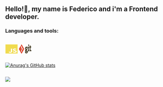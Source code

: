## Hello!👋, my name is Federico and i'm a Frontend developer.
### 

### Languages and tools:
<div style="display: inline_block"><br>
  <img align="center" alt="Rafa-Js" height="30" width="40" src="https://raw.githubusercontent.com/devicons/devicon/master/icons/javascript/javascript-plain.svg">

  <img align="center" alt="Git" height="30" width="40" src="./icons/git.svg">
</div>

##
[![Anurag's GitHub stats](https://github-readme-stats.vercel.app/api?username=FedeMaldonado&show_icons=true&theme=transparent)](https://github.com/anuraghazra/github-readme-stats)

##
<div> 
  <a href="https://www.linkedin.com/in/federico-maldonado-213107225/" target="_blank"><img src="https://img.shields.io/badge/-LinkedIn-%230077B5?style=for-the-badge&logo=linkedin&logoColor=white" target="_blank"></a> 
</div>

